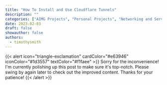 ```yaml
---
title: "How To Install and Use Cloudflare Tunnels"
description: ""
categories: ["AIMG Projects", "Personal Projects", "Networking and Servers", "Software and Tools", "Tutorials and Guides", "Virtualization", "Web Development"]
date: 2023-02-03
draft: false
showauthor: false
authors:
  - timothysmith
---
```

{{< alert icon="triangle-exclamation" cardColor="#e63946" iconColor="#1d3557" textColor="#f1faee" >}}
Sorry for the inconvenience! I'm currently polishing up this post to make sure it's top-notch. Please swing by again later to check out the improved content. Thanks for your patience!
{{< /alert >}}